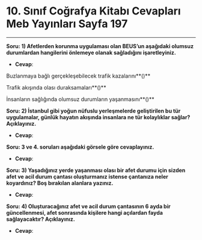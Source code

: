 # 10. Sınıf Coğrafya Kitabı Cevapları Meb Yayınları Sayfa 197

---

**Soru: 1) Afetlerden korunma uygulaması olan BEUS’un aşağıdaki olumsuz durumlardan hangilerini önlemeye olanak sağladığını işaretleyiniz.**

-   **Cevap**:

Buzlanmaya bağlı gerçekleşebilecek trafik kazalarını**()**

 Trafik akışında olası duraksamaları**()**

 İnsanların sağlığında olumsuz durumların yaşanmasını**()**

**Soru: 2) İstanbul gibi yoğun nüfuslu yerleşmelerde geliştirilen bu tür uygulamalar, günlük hayatın akışında insanlara ne tür kolaylıklar sağlar? Açıklayınız.**

-   **Cevap**:

**Soru: 3 ve 4. soruları aşağıdaki görsele göre cevaplayınız.**

-   **Cevap**:

**Soru: 3) Yaşadığınız yerde yaşanması olası bir afet durumu için sizden afet ve acil durum çantası oluşturmanız istense çantanıza neler koyardınız? Boş bırakılan alanlara yazınız.**

-   **Cevap**:

**Soru: 4) Oluşturacağınız afet ve acil durum çantasının 6 ayda bir güncellenmesi, afet sonrasında kişilere hangi açılardan fayda sağlayacaktır? Açıklayınız.**

-   **Cevap**: